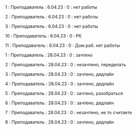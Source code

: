 1 : Преподаватель : 6.04.23 : 0 : нет работы

2 : Преподаватель : 6.04.23 : 0 : нет работы

3 : Преподаватель : 6.04.23 : 0 : нет работы

10 : Преподаватель : 6.04.23 : 0 : РК

11 : Преподаватель : 6.04.23 : 0 : Дом.раб. нет работы

1 : Преподаватель : 28.04.23 : 0 : зачтено

2 : Преподаватель : 28.04.23 : 0 : незачтено, переделать

3 : Преподаватель : 28.04.23 : 0 : зачтено, дедлайн

4 : Преподаватель : 28.04.23 : 0 : зачтено, дедлайн

5 : Преподаватель : 28.04.23 : 0 : зачтено, разобраться

6 : Преподаватель : 28.04.23 : 0 : зачтено, дедлайн

7 : Преподаватель : 28.04.23 : 0 : незачтено, не то считаете

8 : Преподаватель : 28.04.23 : 0 : зачтено, дедлайн


